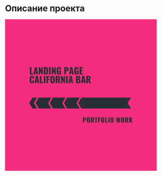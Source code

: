 # Описание проекта
[![Header](https://github.com/Kady2020/california-bar/blob/main/src/img/page-link.png)](https://kady2020.github.io/california-bar/dist/index.html)
